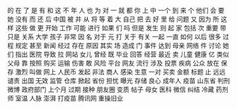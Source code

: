 的
在
了
是
有
和
这
不
年
人
也
为
对
一
就
都
你
上
中
一个
到
来
个
他们
会
要
她
没有
而
还
后
中国
被
并
从
将
等
着
大
自己
把
去
好
里
给
问题
又
因为
所
这样
这些
做
更
开始
工作
可能
进行
如果
们
吗
但是
发生
则
起
家
包括
次
重要
带
只是
关系
大学
孩子
非常
因
名
对于
元
打
关于
有关
一起
一直
如何
以后
很多
过程
规定
甚至
新闻
经过
存在
原因
其实
场
造成
门
事件
达到
母亲
网络
件
讨论
她们
指出
医院
导致
拉
网站
女儿
曾经
既
毕业
回答
经营
最近
卖
儿童
健康
亿
类似
父母
靠
按照
购买
运输
伤害
敢
风险
平台
网友
流行
涉及
投票
疾病
公众
放在
保存
激烈
叫做
网上
人民币
发起
非法
商人
感染
生意
一对
买卖
金额
标题
止
远远
谴责
出国
无效
监管
仓库
掀起
省份
担忧
曝光
存储
良心
成年人
疫苗
山东省
判刑
微博
政府部门
上个月
过期
接种
朋友圈
变质
帖子
母女
医科
微信
纠结
冷藏
药剂师
室温
人脉
澎湃
打疫苗
腾讯网
重操旧业
